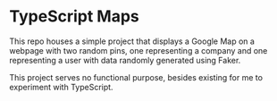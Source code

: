 # TypeScript Maps

This repo houses a simple project that displays a Google Map on a webpage with two random pins, one representing a 
company and one representing a user with data randomly generated using Faker.

This project serves no functional purpose, besides existing for me to experiment with TypeScript.